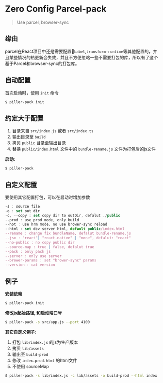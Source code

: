 # Zero Config Parcel-pack

> Use parcel, browser-sync

## 缘由

parcel在React项目中还是需要配置`babel`,`transform-runtime`等其他配置的，并且某些情况的热更新会失效，并且不方便忽略一些不需要打包的库，所以有了这个基于Parcel和browser-sync的打包库。

## 自动配置

首次启动时，使用 `init` 命令

```sh
$ piller-pack init
```

## 约定大于配置

1. 目录来自 `src/index.js` 或者 `src/index.ts`
2. 输出目录至 `build`
3. 拷贝 `public` 目录至输出目录
4. 替换 `public/index.html` 文件中的 `bundle-rename.js` 文件为打包后的js文件

**启动:**
```sh
$ piller-pack
```

## 自定义配置

要使用其它配置打包，可以在启动时增加参数

```js
-s : source file
-o : set out dir
-c, --copy : set copy dir to outDir, defalut ./public
--prod : use prod mode, only build
--hot : use hrm mode, no use brower-sync reload
--html : set dev server html, default public/index.html
--rename : change fix bundleName, defalut bundle-rename.js
--jsx : "react"| "react-native" | "none", defalut: "react"
--no-public : no copy public dir
--source-map : true | false, defalut true
--pack : only pack js
--server : only use server
--brower-params : set "brower-sync" params
--version : cat version
```

## 例子

**安装依赖**

```sh
$ piller-pack init
```

**修改js起始路径, 和启动端口号**

```sh
$ piller-pack -s src/app.js --port 4100
```

**其它自定义例子:**

1. 打包 `lib/index.js` 的js为生产版本
2. 拷贝 `lib/assets`
3. 输出至 `build-prod`
4. 修改 `index.prod.html` 的html文件
5. 不使用 sourceMap

```sh
$ piller-pack -s lib/index.js -c lib/assets -o build-prod --html index.prod.html --source-map false --prod
```


